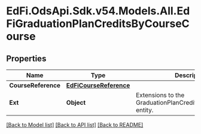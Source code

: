 # EdFi.OdsApi.Sdk.v54.Models.All.EdFiGraduationPlanCreditsByCourseCourse

## Properties

Name | Type | Description | Notes
------------ | ------------- | ------------- | -------------
**CourseReference** | [**EdFiCourseReference**](EdFiCourseReference.md) |  | 
**Ext** | **Object** | Extensions to the GraduationPlanCreditsByCourseCourse entity. | [optional] 

[[Back to Model list]](../README.md#documentation-for-models) [[Back to API list]](../README.md#documentation-for-api-endpoints) [[Back to README]](../README.md)


